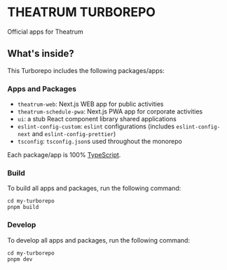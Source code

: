 # THEATRUM TURBOREPO

Official apps for Theatrum

## What's inside?

This Turborepo includes the following packages/apps:

### Apps and Packages

- `theatrum-web`: Next.js WEB app for public activities
- `theatrum-schedule-pwa`: Next.js PWA app for corporate activities
- `ui`: a stub React component library shared applications
- `eslint-config-custom`: `eslint` configurations (includes `eslint-config-next` and `eslint-config-prettier`)
- `tsconfig`: `tsconfig.json`s used throughout the monorepo

Each package/app is 100% [TypeScript](https://www.typescriptlang.org/).

### Build

To build all apps and packages, run the following command:

```
cd my-turborepo
pnpm build
```

### Develop

To develop all apps and packages, run the following command:

```
cd my-turborepo
pnpm dev
```
